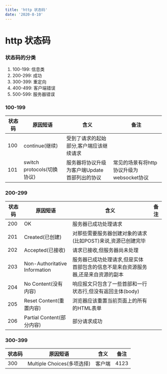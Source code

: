 ```yaml
---
title: 'http 状态码'
date: '2020-8-10'
---
```


# http 状态码

### 状态码的分类

1. 100-199: 信息类
2. 200-299: 成功
3. 300-399: 重定向
4. 400-499: 客户端错误
5. 500-599: 服务器错误

### 100-199
| 状态码 | 原因短语                   | 含义                                         | 备注                                      |
|--------|----------------------------|----------------------------------------------|-------------------------------------------|
| 100    | continue(继续)             | 受到了请求的起始部分,客户端应该继续请求      |                                           |
| 101    | switch protocols(切换协议) | 服务器将协议升级为客户端Update首部列出的协议 | 常见的场景有将http协议升级为websocket协议 |


### 200-299
| 状态码 | 原因短语                      | 含义                                                                             | 备注 |
|--------|-------------------------------|----------------------------------------------------------------------------------|------|
| 200    | OK                            | 服务器已成功处理请求                                                             |      |
| 201    | Created(已创建)               | 对那些需要服务器创建对象的请求(比如POST)来说,资源已创建完毕                      |      |
| 202    | Accepted(已接收)              | 请求已接收,但服务器尚未处理                                                      |      |
| 203    | Non-Authoritative Information | 服务器已成功处理请求,但是实体首部包含的信息不是来自资源服务器,还是来自资源的副本 |      |
| 204    | No Content(没有内容)          | 响应报文只包含了一些首部和一行状态行,但没有返回主体(body)                        |      |
| 205    | Reset Content(重置内容)       | 浏览器应该重置当前页面上的所有的HTML表单                                         |      |
| 206    | Partial Content(部分内容)     | 部分请求成功                                                                     |      |

### 300-399

| 状态码 | 原因短语                   | 含义   | 备注 |
|--------|----------------------------|--------|------|
| 300    | Multiple Choices(多项选择) | 客户端 | 4123 |


